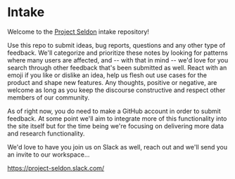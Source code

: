 Intake
======

Welcome to the [Project Seldon][1] intake repository!

Use this repo to submit ideas, bug reports, questions and any other type of feedback. We'll
categorize and prioritize these notes by looking for patterns where many users are affected,
and -- with that in mind -- we'd love for you search through other feedback that's been
submitted as well. React with an emoji if you like or dislike an idea, help us flesh out use
cases for the product and shape new features. Any thoughts, positive or negative, are welcome
as long as you keep the discourse constructive and respect other members of our community.

As of right now, you do need to make a GitHub account in order to submit feedback. At some
point we'll aim to integrate more of this functionality into the site itself but for the
time being we're focusing on delivering more data and research functionality.

We'd love to have you join us on Slack as well, reach out and we'll send you an invite to
our workspace...

https://project-seldon.slack.com/


[1]: https://projectseldon.org
